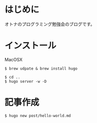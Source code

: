 # はじめに
オトナのプログラミング勉強会のブログです。

# インストール

MacOSX
```
$ brew udpate & brew install hugo

$ cd ..
$ hugo server -w -D
```

# 記事作成

```
$ hugo new post/hello-world.md
```
